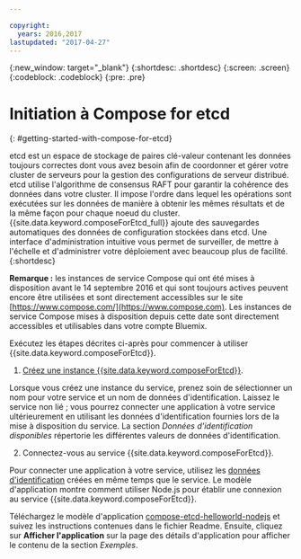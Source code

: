 ```yaml
---

copyright:
  years: 2016,2017
lastupdated: "2017-04-27"
---
```


{:new_window: target="_blank"}
{:shortdesc: .shortdesc}
{:screen: .screen}
{:codeblock: .codeblock}
{:pre: .pre}

# Initiation à Compose for etcd
{: #getting-started-with-compose-for-etcd}

etcd est un espace de stockage de paires clé-valeur contenant les données toujours correctes dont vous avez besoin afin de coordonner et gérer votre cluster de serveurs pour la gestion des configurations de serveur distribué. etcd utilise l'algorithme de consensus RAFT pour garantir la cohérence des données dans votre cluster. Il impose l'ordre dans lequel les opérations sont exécutées sur les données de manière à obtenir les mêmes résultats et de la même façon pour chaque noeud du cluster. {{site.data.keyword.composeForEtcd_full}} ajoute des sauvegardes automatiques des données de configuration stockées dans etcd. Une interface d'administration intuitive vous permet de surveiller, de mettre à l'échelle et d'administrer votre déploiement avec beaucoup plus de facilité.
{:shortdesc}

**Remarque :** les instances de service Compose qui ont été mises à disposition avant le 14 septembre 2016 et qui sont toujours actives peuvent encore être utilisées et sont directement accessibles sur le site [https://www.compose.com/](https://www.compose.com). Les instances de service Compose mises à disposition depuis cette date sont directement accessibles et utilisables dans votre compte Bluemix.

Exécutez les étapes décrites ci-après pour commencer à utiliser {{site.data.keyword.composeForEtcd}}.

1. [Créez une instance {{site.data.keyword.composeForEtcd}}](https://console.ng.bluemix.net/catalog/services/compose-for-etcd/).

  Lorsque vous créez une instance du service, prenez soin de sélectionner un nom pour votre service et un nom de données d'identification. Laissez le service non lié ; vous pourrez connecter une application à votre service ultérieurement en utilisant les données d'identification fournies lors de la mise à disposition du service. La section *Données d'identification disponibles* répertorie les différentes valeurs de données d'identification.

2. Connectez-vous au service {{site.data.keyword.composeForEtcd}}.

Pour connecter une application à votre service, utilisez les
[données d'identification](./credentials.html) créées en même temps que
le service. Le modèle d'application montre comment utiliser Node.js pour établir une connexion au service {{site.data.keyword.composeForEtcd}}.

Téléchargez le modèle d'application [compose-etcd-helloworld-nodejs](https://github.com/IBM-Bluemix/compose-etcd-helloworld-nodejs) et suivez les instructions contenues dans le fichier Readme. Ensuite, cliquez sur **Afficher l'application** sur la page des détails d'application pour afficher le contenu de la section *Exemples*.
